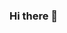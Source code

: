 ### Hi there 👋

<!--
**Mahdi-Warsame/Mahdi-Warsame** is a ✨ _special_ ✨ repository because its `README.md` (this file) appears on your GitHub profile.

Here are some ideas to get you started:

- 🔭 I’m currently working on self development
- 🌱 I’m currently learning coding
- 👯 I’m looking to collaborate on blockchain tech
- 🤔 I’m looking for help with ...
- 💬 Ask me about academics
- 📫 How to reach me: m.warsame25@yahoo.com


-->
